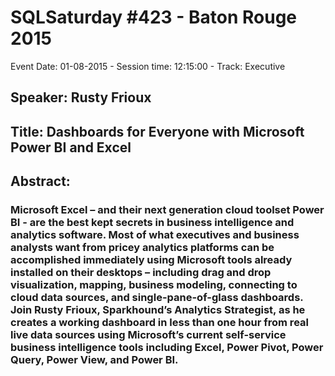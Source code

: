 # SQLSaturday #423 - Baton Rouge 2015
Event Date: 01-08-2015 - Session time: 12:15:00 - Track: Executive
## Speaker: Rusty Frioux
## Title: Dashboards for Everyone with Microsoft Power BI and Excel
## Abstract:
### Microsoft Excel – and their next generation cloud toolset Power BI - are the best kept secrets in business intelligence and analytics software.  Most of what executives and business analysts want from pricey analytics platforms can be accomplished immediately using Microsoft tools already installed on their desktops – including drag and drop visualization, mapping, business modeling, connecting to cloud data sources, and single-pane-of-glass dashboards.  Join Rusty Frioux, Sparkhound’s Analytics Strategist, as he creates a working dashboard in less than one hour from real live data sources using Microsoft’s current self-service business intelligence tools including Excel, Power Pivot, Power Query, Power View, and Power BI.  
